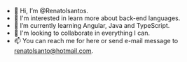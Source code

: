 - 👋 Hi, I’m @Renatolsantos.
- 👀 I'm interested in learn more about back-end languages.
- 🌱 I’m currently learning Angular, Java and TypeScript.
- 💞️ I'm looking to collaborate in everything I can.
- 📫 You can reach me for here or send e-mail message to renatolsanto@hotmail.com.

<!---
Renatolsantos/Renatolsantos is a ✨ special ✨ repository because its `README.md` (this file) appears on your GitHub profile.
You can click the Preview link to take a look at your changes.
--->
